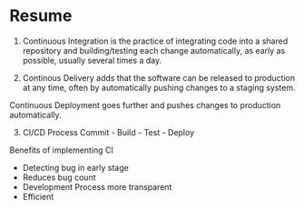 # Resume 

1. Continuous Integration is the practice of integrating code into a shared repository and building/testing each change automatically, as early as possible, usually several times a day. 

2. Continous Delivery adds that the software can be released to production at any time, often by automatically pushing changes to a staging system. 

Continuous Deployment goes further and pushes changes to production automatically. 

3. CI/CD Process 
Commit - Build - Test - Deploy 

Benefits of implementing CI 

- Detecting bug in early stage 
- Reduces bug count 
- Development Process more transparent 
- Efficient 
